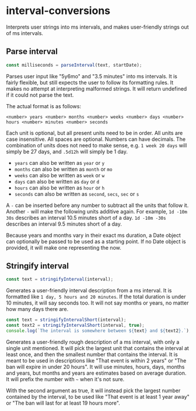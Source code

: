 # interval-conversions

Interprets user strings into ms intervals, and makes user-friendly strings out of ms intervals.

## Parse interval
```js
const milliseconds = parseInterval(text, startDate);
```
Parses user input like "5y6mo" and "3.5 minutes" into ms intervals. It is fairly flexible, but still expects the user to follow its formatting rules. It makes no attempt at interpreting malformed strings. It will return undefined if it could not parse the text. 

The actual format is as follows:

`<number> years <number> months <number> weeks <number> days <number> hours <number> minutes <number> seconds`

Each unit is optional, but all present units need to be in order. All units are case insensitive. All spaces are optional. Numbers can have decimals. The combination of units does not need to make sense, e.g. `1 week 20 days` will simply be 27 days, and `.5d12h` will simply be 1 day.

* `years` can also be written as `year` or `y`
* `months` can also be written as `month` or `mo`
* `weeks` can also be written as `week` or `w`
* `days` can also be written as `day` or `d`
* `hours` can also be written as `hour` or `h`
* `seconds` can also be written as `second`, `secs`, `sec` or `s`

A `-` can be inserted before any number to subtract all the units that follow it. Another `-` will make the following units additive again. For example, `1d -10m 30s` describes an interval 10.5 minutes short of a day. `1d -10m -30s` describes an interval 9.5 minutes short of a day.

Because years and months vary in their exact ms duration, a Date object can optionally be passed to be used as a starting point. If no Date object is provided, it will make one representing the now.

## Stringify interval
```js
const text = stringifyInterval(interval);
```
Generates a user-friendly interval description from a ms interval. It is formatted like `1 day, 5 hours and 20 minutes`. If the total duration is under 10 minutes, it will say seconds too. It will not say months or years, no matter how many days there are.

```js
const text = stringifyIntervalShort(interval);
const text2 = stringifyIntervalShort(interval, true);
console.log(`The interval is somewhere between ${text} and ${text2}.`);
```
Generates a user-friendly rough description of a ms interval, with only a single unit mentioned. It will pick the largest unit that contains the interval at least once, and then the smallest number that contains the interval. It is meant to be used in descriptions like "That event is within 2 years" or "The ban will expire in under 20 hours". It will use minutes, hours, days, months and years, but months and years are estimates based on average duration. It will prefix the number with `~` when it's not sure.

With the second argument as true, it will instead pick the largest number contained by the interval, to be used like "That event is at least 1 year away" or "The ban will last for at least 19 hours more".